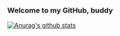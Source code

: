 ### Welcome to my GitHub, buddy

[![Anurag's github stats](https://github-readme-stats.vercel.app/api?username=immat0x1)](https://github.com/anuraghazra/github-readme-stats)